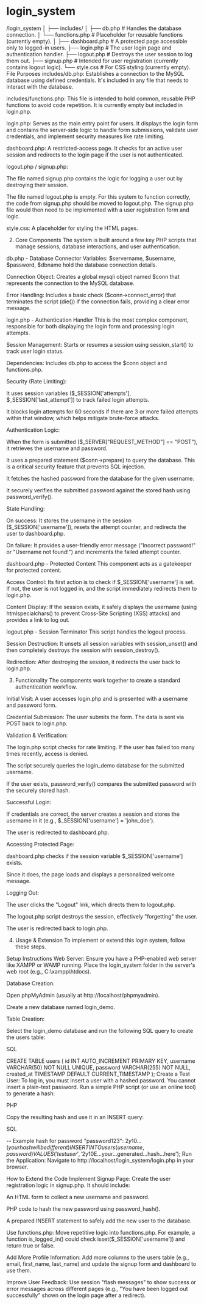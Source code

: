 # login_system

/login_system
│
├── includes/
│ ├── db.php # Handles the database connection.
│ └── functions.php # Placeholder for reusable functions (currently empty).
│
├── dashboard.php # A protected page accessible only to logged-in users.
├── login.php # The user login page and authentication handler.
├── logout.php # Destroys the user session to log them out.
├── signup.php # Intended for user registration (currently contains logout logic).
└── style.css # For CSS styling (currently empty).
File Purposes
includes/db.php: Establishes a connection to the MySQL database using defined credentials. It's included in any file that needs to interact with the database.

includes/functions.php: This file is intended to hold common, reusable PHP functions to avoid code repetition. It is currently empty but included in login.php.

login.php: Serves as the main entry point for users. It displays the login form and contains the server-side logic to handle form submissions, validate user credentials, and implement security measures like rate limiting.

dashboard.php: A restricted-access page. It checks for an active user session and redirects to the login page if the user is not authenticated.

logout.php / signup.php:

The file named signup.php contains the logic for logging a user out by destroying their session.

The file named logout.php is empty. For this system to function correctly, the code from signup.php should be moved to logout.php. The signup.php file would then need to be implemented with a user registration form and logic.

style.css: A placeholder for styling the HTML pages.

2. Core Components
The system is built around a few key PHP scripts that manage sessions, database interactions, and user authentication.

db.php - Database Connector
Variables: $servername, $username, $password, $dbname hold the database connection details.

Connection Object: Creates a global mysqli object named $conn that represents the connection to the MySQL database.

Error Handling: Includes a basic check ($conn->connect_error) that terminates the script (die()) if the connection fails, providing a clear error message.

login.php - Authentication Handler
This is the most complex component, responsible for both displaying the login form and processing login attempts.

Session Management: Starts or resumes a session using session_start() to track user login status.

Dependencies: Includes db.php to access the $conn object and functions.php.

Security (Rate Limiting):

It uses session variables ($_SESSION['attempts'], $_SESSION['last_attempt']) to track failed login attempts.

It blocks login attempts for 60 seconds if there are 3 or more failed attempts within that window, which helps mitigate brute-force attacks.

Authentication Logic:

When the form is submitted ($_SERVER["REQUEST_METHOD"] == "POST"), it retrieves the username and password.

It uses a prepared statement ($conn->prepare) to query the database. This is a critical security feature that prevents SQL injection.

It fetches the hashed password from the database for the given username.

It securely verifies the submitted password against the stored hash using password_verify().

State Handling:

On success: It stores the username in the session ($_SESSION['username']), resets the attempt counter, and redirects the user to dashboard.php.

On failure: It provides a user-friendly error message ("Incorrect password!" or "Username not found!") and increments the failed attempt counter.

dashboard.php - Protected Content
This component acts as a gatekeeper for protected content.

Access Control: Its first action is to check if $_SESSION['username'] is set. If not, the user is not logged in, and the script immediately redirects them to login.php.

Content Display: If the session exists, it safely displays the username (using htmlspecialchars() to prevent Cross-Site Scripting (XSS) attacks) and provides a link to log out.

logout.php - Session Terminator
This script handles the logout process.

Session Destruction: It unsets all session variables with session_unset() and then completely destroys the session with session_destroy().

Redirection: After destroying the session, it redirects the user back to login.php.

3. Functionality
The components work together to create a standard authentication workflow.

Initial Visit: A user accesses login.php and is presented with a username and password form.

Credential Submission: The user submits the form. The data is sent via POST back to login.php.

Validation & Verification:

The login.php script checks for rate limiting. If the user has failed too many times recently, access is denied.

The script securely queries the login_demo database for the submitted username.

If the user exists, password_verify() compares the submitted password with the securely stored hash.

Successful Login:

If credentials are correct, the server creates a session and stores the username in it (e.g., $_SESSION['username'] = 'john_doe').

The user is redirected to dashboard.php.

Accessing Protected Page:

dashboard.php checks if the session variable $_SESSION['username'] exists.

Since it does, the page loads and displays a personalized welcome message.

Logging Out:

The user clicks the "Logout" link, which directs them to logout.php.

The logout.php script destroys the session, effectively "forgetting" the user.

The user is redirected back to login.php.

4. Usage & Extension
To implement or extend this login system, follow these steps.

Setup Instructions
Web Server: Ensure you have a PHP-enabled web server like XAMPP or WAMP running. Place the login_system folder in the server's web root (e.g., C:\xampp\htdocs\).

Database Creation:

Open phpMyAdmin (usually at http://localhost/phpmyadmin).

Create a new database named login_demo.

Table Creation:

Select the login_demo database and run the following SQL query to create the users table:

SQL

CREATE TABLE users (
    id INT AUTO_INCREMENT PRIMARY KEY,
    username VARCHAR(50) NOT NULL UNIQUE,
    password VARCHAR(255) NOT NULL,
    created_at TIMESTAMP DEFAULT CURRENT_TIMESTAMP
);
Create a Test User: To log in, you must insert a user with a hashed password. You cannot insert a plain-text password. Run a simple PHP script (or use an online tool) to generate a hash:

PHP

<?php
// Use this to generate a password hash for your SQL INSERT statement
echo password_hash("your_secure_password", PASSWORD_DEFAULT);
?>
Copy the resulting hash and use it in an INSERT query:

SQL

-- Example hash for password "password123": $2y$10$... (your hash will be different)
INSERT INTO users (username, password) VALUES ('testuser', '$2y$10$E...your...generated...hash...here');
Run the Application: Navigate to http://localhost/login_system/login.php in your browser.

How to Extend the Code
Implement Signup Page: Create the user registration logic in signup.php. It should include:

An HTML form to collect a new username and password.

PHP code to hash the new password using password_hash().

A prepared INSERT statement to safely add the new user to the database.

Use functions.php: Move repetitive logic into functions.php. For example, a function is_logged_in() could check isset($_SESSION['username']) and return true or false.

Add More Profile Information: Add more columns to the users table (e.g., email, first_name, last_name) and update the signup form and dashboard to use them.

Improve User Feedback: Use session "flash messages" to show success or error messages across different pages (e.g., "You have been logged out successfully" shown on the login page after a redirect).
